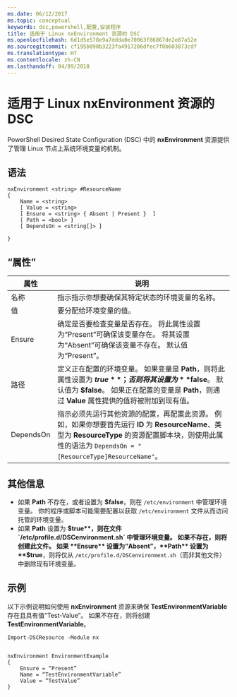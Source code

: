 ```yaml
---
ms.date: 06/12/2017
ms.topic: conceptual
keywords: dsc,powershell,配置,安装程序
title: 适用于 Linux nxEnvironment 资源的 DSC
ms.openlocfilehash: 6d1d5e578e9a7ddda0e70063f86867de2e87a52e
ms.sourcegitcommit: cf195b090b3223fa4917206dfec7f0b603873cdf
ms.translationtype: HT
ms.contentlocale: zh-CN
ms.lasthandoff: 04/09/2018
---
```

# <a name="dsc-for-linux-nxenvironment-resource"></a>适用于 Linux nxEnvironment 资源的 DSC

PowerShell Desired State Configuration (DSC) 中的 **nxEnvironment** 资源提供了管理 Linux 节点上系统环境变量的机制。

## <a name="syntax"></a>语法

```
nxEnvironment <string> #ResourceName
{
    Name = <string>
    [ Value = <string>
    [ Ensure = <string> { Absent | Present }  ]
    [ Path = <bool> }
    [ DependsOn = <string[]> ]

}
```

## <a name="properties"></a>“属性”

|  属性 |  说明 |
|---|---|
| 名称| 指示指示你想要确保其特定状态的环境变量的名称。|
| 值| 要分配给环境变量的值。|
| Ensure| 确定是否要检查变量是否存在。 将此属性设置为“Present”可确保该变量存在。 将其设置为“Absent”可确保该变量不存在。 默认值为“Present”。|
| 路径| 定义正在配置的环境变量。 如果变量是 **Path**，则将此属性设置为 **$true**；否则将其设置为 **$false**。 默认值为 **$false**。 如果正在配置的变量是 **Path**，则通过 **Value** 属性提供的值将被附加到现有值。|
| DependsOn | 指示必须先运行其他资源的配置，再配置此资源。 例如，如果你想要首先运行 **ID** 为 **ResourceName**、类型为 **ResourceType** 的资源配置脚本块，则使用此属性的语法为 `DependsOn = "[ResourceType]ResourceName"`。|

## <a name="additional-information"></a>其他信息

* 如果 **Path** 不存在，或者设置为 **$false**，则在 `/etc/environment` 中管理环境变量。 你的程序或脚本可能需要配置以获取 `/etc/environment` 文件从而访问托管的环境变量。
* 如果 **Path** 设置为 **$true**，则在文件 `/etc/profile.d/DSCenvironment.sh` 中管理环境变量。 如果不存在，则将创建此文件。 如果 **Ensure** 设置为“Absent”，**Path** 设置为 **$true**，则将仅从 `/etc/profile.d/DSCenvironment.sh`（而非其他文件）中删除现有环境变量。

## <a name="example"></a>示例

以下示例说明如何使用 **nxEnvironment** 资源来确保 **TestEnvironmentVariable** 存在且具有值“Test-Value”。 如果不存在，则将创建 **TestEnvironmentVariable**。

```
Import-DSCResource -Module nx


nxEnvironment EnvironmentExample
{
    Ensure = “Present”
    Name = “TestEnvironmentVariable”
    Value = “TestValue”
}
```